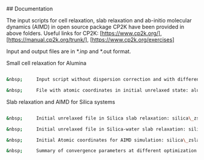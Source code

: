 \## Documentation



The input scripts for cell relaxation, slab relaxation and ab-initio molecular dynamics (AIMD) in open source package CP2K have been provided in above folders.
Useful links for CP2K: [https://www.cp2k.org/], [https://manual.cp2k.org/trunk/], [https://www.cp2k.org/exercises]

Input and output files are in \*.inp and \*.out format.



Small cell relaxation for Alumina

```bash

&nbsp;     Input script without dispersion correction and with different dispersion schemes.

&nbsp;     File with atomic coordinates in initial unrelaxed state: alumina\_unrlxd.xyz

```



Slab relaxation and AIMD for Silica systems

```bash

&nbsp;     Initial unrelaxed file in Silica slab relaxation: silica\_zslabepoxyoptdft.xyz   

&nbsp;     Initial unrelaxed file in Silica-water slab relaxation: silica\_zslabepoxywtrini.xyz

&nbsp;     Initial Atomic coordinates for AIMD simulation: silica\_zslabepoxywtroptdft\_rlxd.xyz

&nbsp;     Summary of convergence parameters at different optimization steps in relaxation: geom\_opt-1\_0.geoLog  

```

